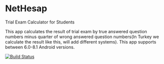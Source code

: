 # NetHesap
Trial Exam Calculator for Students

This app calculates the result of trial exam by true answered question numbers minus quarter of wrong answered question numbers(In Turkey we calculate the result like this, will add different systems).
This app supports between 6.0-8.1 Android versions.

[![Build Status](https://travis-ci.org/hakkikaancaliskan/NetHesap.svg?branch=master)](https://travis-ci.org/hakkikaancaliskan/NetHesap)
